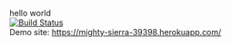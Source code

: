 hello world <br />
[![Build Status](https://travis-ci.org/albayrakonur/myDemoApp.svg?branch=master)](https://travis-ci.org/albayrakonur/myDemoApp) <br />
Demo site: https://mighty-sierra-39398.herokuapp.com/ <br />
